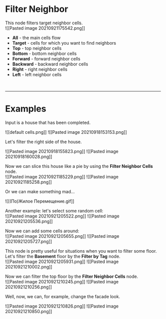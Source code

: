 # **Filter Neighbor** 
This node filters target neighbor cells.  
![[Pasted image 20210921175542.png]]  
- **All** - the main cells flow
- **Target** - cells for which you want to find neighbors
- **Top** - top neighbor cells
- **Bottom** - bottom neighbor cells
- **Forward** - forward neighbor cells
- **Backward** - backward neighbor cells
- **Right** - right neighbor cells
- **Left** - left neighbor cells
<br />

--------

# Examples
Input is a house that has been completed.  

![[default cells.png]]
![[Pasted image 20210918153153.png]]

Let's filter the right side of the house.  

![[Pasted image 20210918155823.png]]
![[Pasted image 20210918160028.png]]

Now we can slice this house like a pie by using the **Filter Neighbor Cells** node.  
![[Pasted image 20210921185229.png]]
![[Pasted image 20210921185258.png]]

Or we can make something mad...  

![[(По)Жилое Перемещение.gif]]

Another example: let's select some random cell:  
![[Pasted image 20210921205522.png]]
![[Pasted image 20210921205536.png]]

Now we can add some cells around:  
![[Pasted image 20210921205655.png]]
![[Pasted image 20210921205727.png]]

This node is pretty useful for situations when you want to filter some floor.  
Let's filter the **Basement** floor by the **Filter by Tag** node.  
![[Pasted image 20210921205931.png]]
![[Pasted image 20210921210002.png]]

Now we can filter the top floor by the **Filter Neighbor Cells** node.  
![[Pasted image 20210921210245.png]]
![[Pasted image 20210921210256.png]]

Well, now, we can, for example, change the facade look.  

![[Pasted image 20210921210826.png]]
![[Pasted image 20210921210850.png]]